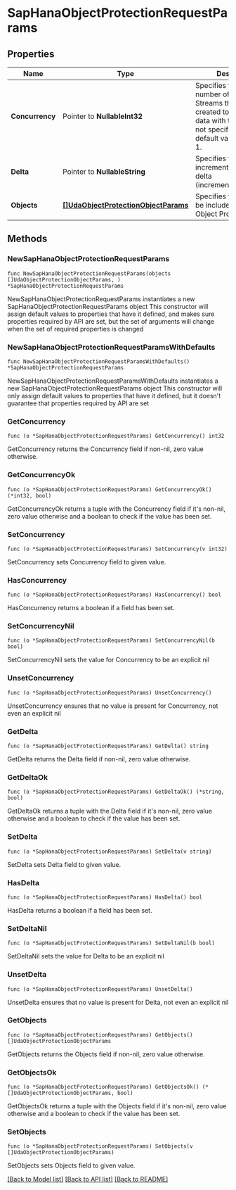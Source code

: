 # SapHanaObjectProtectionRequestParams

## Properties

Name | Type | Description | Notes
------------ | ------------- | ------------- | -------------
**Concurrency** | Pointer to **NullableInt32** | Specifies the maximum number of concurrent IO Streams thatwill be created to exchange data with the cluster. If not specified, the default value is taken as 1. | [optional] [default to 8]
**Delta** | Pointer to **NullableString** | Specifies the incremental backup delta (incremental/differential) | [optional] [default to "incremental"]
**Objects** | [**[]UdaObjectProtectionObjectParams**](UdaObjectProtectionObjectParams.md) | Specifies the objects to be included in the Object Protection. | 

## Methods

### NewSapHanaObjectProtectionRequestParams

`func NewSapHanaObjectProtectionRequestParams(objects []UdaObjectProtectionObjectParams, ) *SapHanaObjectProtectionRequestParams`

NewSapHanaObjectProtectionRequestParams instantiates a new SapHanaObjectProtectionRequestParams object
This constructor will assign default values to properties that have it defined,
and makes sure properties required by API are set, but the set of arguments
will change when the set of required properties is changed

### NewSapHanaObjectProtectionRequestParamsWithDefaults

`func NewSapHanaObjectProtectionRequestParamsWithDefaults() *SapHanaObjectProtectionRequestParams`

NewSapHanaObjectProtectionRequestParamsWithDefaults instantiates a new SapHanaObjectProtectionRequestParams object
This constructor will only assign default values to properties that have it defined,
but it doesn't guarantee that properties required by API are set

### GetConcurrency

`func (o *SapHanaObjectProtectionRequestParams) GetConcurrency() int32`

GetConcurrency returns the Concurrency field if non-nil, zero value otherwise.

### GetConcurrencyOk

`func (o *SapHanaObjectProtectionRequestParams) GetConcurrencyOk() (*int32, bool)`

GetConcurrencyOk returns a tuple with the Concurrency field if it's non-nil, zero value otherwise
and a boolean to check if the value has been set.

### SetConcurrency

`func (o *SapHanaObjectProtectionRequestParams) SetConcurrency(v int32)`

SetConcurrency sets Concurrency field to given value.

### HasConcurrency

`func (o *SapHanaObjectProtectionRequestParams) HasConcurrency() bool`

HasConcurrency returns a boolean if a field has been set.

### SetConcurrencyNil

`func (o *SapHanaObjectProtectionRequestParams) SetConcurrencyNil(b bool)`

 SetConcurrencyNil sets the value for Concurrency to be an explicit nil

### UnsetConcurrency
`func (o *SapHanaObjectProtectionRequestParams) UnsetConcurrency()`

UnsetConcurrency ensures that no value is present for Concurrency, not even an explicit nil
### GetDelta

`func (o *SapHanaObjectProtectionRequestParams) GetDelta() string`

GetDelta returns the Delta field if non-nil, zero value otherwise.

### GetDeltaOk

`func (o *SapHanaObjectProtectionRequestParams) GetDeltaOk() (*string, bool)`

GetDeltaOk returns a tuple with the Delta field if it's non-nil, zero value otherwise
and a boolean to check if the value has been set.

### SetDelta

`func (o *SapHanaObjectProtectionRequestParams) SetDelta(v string)`

SetDelta sets Delta field to given value.

### HasDelta

`func (o *SapHanaObjectProtectionRequestParams) HasDelta() bool`

HasDelta returns a boolean if a field has been set.

### SetDeltaNil

`func (o *SapHanaObjectProtectionRequestParams) SetDeltaNil(b bool)`

 SetDeltaNil sets the value for Delta to be an explicit nil

### UnsetDelta
`func (o *SapHanaObjectProtectionRequestParams) UnsetDelta()`

UnsetDelta ensures that no value is present for Delta, not even an explicit nil
### GetObjects

`func (o *SapHanaObjectProtectionRequestParams) GetObjects() []UdaObjectProtectionObjectParams`

GetObjects returns the Objects field if non-nil, zero value otherwise.

### GetObjectsOk

`func (o *SapHanaObjectProtectionRequestParams) GetObjectsOk() (*[]UdaObjectProtectionObjectParams, bool)`

GetObjectsOk returns a tuple with the Objects field if it's non-nil, zero value otherwise
and a boolean to check if the value has been set.

### SetObjects

`func (o *SapHanaObjectProtectionRequestParams) SetObjects(v []UdaObjectProtectionObjectParams)`

SetObjects sets Objects field to given value.



[[Back to Model list]](../README.md#documentation-for-models) [[Back to API list]](../README.md#documentation-for-api-endpoints) [[Back to README]](../README.md)


